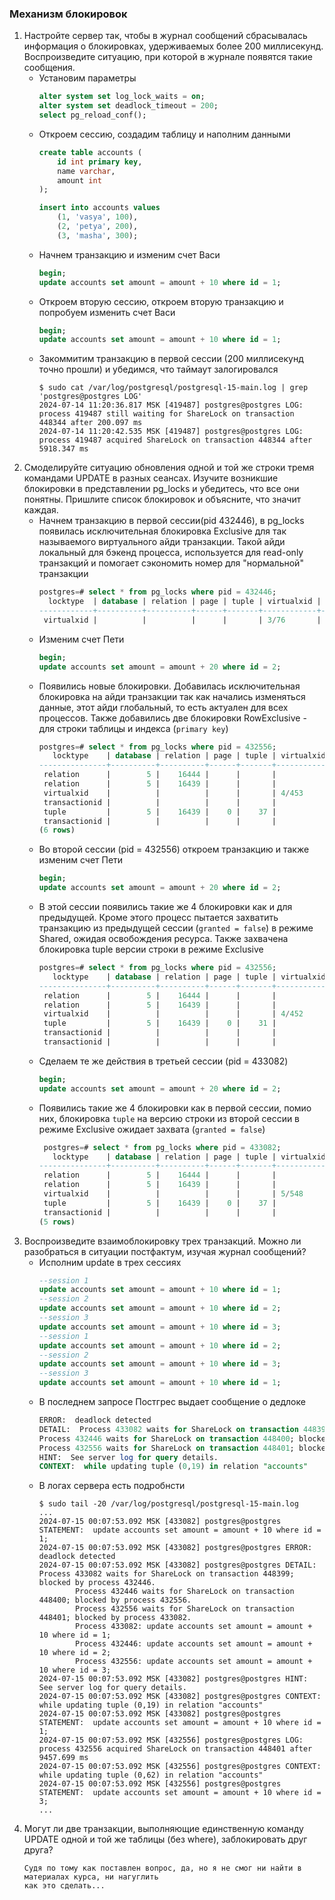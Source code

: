 ### Механизм блокировок

1. Настройте сервер так, чтобы в журнал сообщений сбрасывалась информация о блокировках, удерживаемых
более 200 миллисекунд. Воспроизведите ситуацию, при которой в журнале появятся такие сообщения.
    - Установим параметры
        ```sql
        alter system set log_lock_waits = on;
        alter system set deadlock_timeout = 200;
        select pg_reload_conf();
        ```
    - Откроем сессию, создадим таблицу и наполним данными
        ```sql
        create table accounts (
            id int primary key,
            name varchar,
            amount int
        );

        insert into accounts values
            (1, 'vasya', 100),
            (2, 'petya', 200),
            (3, 'masha', 300);
        ```
    - Начнем транзакцию и изменим счет Васи
        ```sql
        begin;
        update accounts set amount = amount + 10 where id = 1;
        ```
    - Откроем вторую сессию, откроем вторую транзакцию и попробуем изменить счет Васи
        ```sql
        begin;
        update accounts set amount = amount + 10 where id = 1;
        ```
    - Закоммитим транзакцию в первой сессии (200 миллисекунд точно прошли) и убедимся, что таймаут
    залогировался
        ```shell
        $ sudo cat /var/log/postgresql/postgresql-15-main.log | grep 'postgres@postgres LOG'
        2024-07-14 11:20:36.817 MSK [419487] postgres@postgres LOG:  process 419487 still waiting for ShareLock on transaction 448344 after 200.097 ms
        2024-07-14 11:20:42.535 MSK [419487] postgres@postgres LOG:  process 419487 acquired ShareLock on transaction 448344 after 5918.347 ms
        ```
2. Смоделируйте ситуацию обновления одной и той же строки тремя командами UPDATE в разных сеансах.
Изучите возникшие блокировки в представлении pg_locks и убедитесь, что все они понятны. Пришлите
список блокировок и объясните, что значит каждая.     
    - Начнем транзакцию в первой сессии(pid 432446), в pg_locks появилась исключительная блокировка 
    Exclusive для так называемого виртуального айди транзакции. Такой айди локальный для бэкенд 
    процесса, используется для read-only транзакций и помогает сэкономить номер для "нормальной" 
    транзакции
        ```sql
        postgres=# select * from pg_locks where pid = 432446;
          locktype  | database | relation | page | tuple | virtualxid | transactionid | classid | objid | objsubid | virtualtransaction |  pid   |     mode      | granted | fastpath | waitstart
        ------------+----------+----------+------+-------+------------+---------------+---------+-------+----------+--------------------+--------+---------------+---------+----------+-----------
         virtualxid |          |          |      |       | 3/76       |               |         |       |          | 3/76               | 432446 | ExclusiveLock | t       | t        |
        ```
    - Изменим счет Пети
        ```sql
        begin;
        update accounts set amount = amount + 20 where id = 2;
        ```
    - Появились новые блокировки. Добавилась исключительная блокировка на айди транзакции так как
    начались изменяться данные, этот айди глобальный, то есть актуален для всех процессов. Также
    добавились две блокировки RowExclusive - для строки таблицы и индекса (`primary key`)
        ```sql
        postgres=# select * from pg_locks where pid = 432556;                                                                                                                                                                
           locktype    | database | relation | page | tuple | virtualxid | transactionid | classid | objid | objsubid | virtualtransaction |  pid   |       mode       | granted | fastpath |           waitstart            
        ---------------+----------+----------+------+-------+------------+---------------+---------+-------+----------+--------------------+--------+------------------+---------+----------+------------------------------- 
         relation      |        5 |    16444 |      |       |            |               |         |       |          | 4/453              | 432556 | RowExclusiveLock | t       | t        |                                
         relation      |        5 |    16439 |      |       |            |               |         |       |          | 4/453              | 432556 | RowExclusiveLock | t       | t        |                                
         virtualxid    |          |          |      |       | 4/453      |               |         |       |          | 4/453              | 432556 | ExclusiveLock    | t       | t        |                                
         transactionid |          |          |      |       |            |        448373 |         |       |          | 4/453              | 432556 | ExclusiveLock    | t       | f        |                                
         tuple         |        5 |    16439 |    0 |    37 |            |               |         |       |          | 4/453              | 432556 | ExclusiveLock    | t       | f        |                                
         transactionid |          |          |      |       |            |        448372 |         |       |          | 4/453              | 432556 | ShareLock        | f       | f        | 2024-07-14 22:06:02.503707+03  
        (6 rows)
    - Во второй сессии (pid = 432556) откроем транзакцию и также изменим счет Пети
        ```sql
        begin;
        update accounts set amount = amount + 20 where id = 2;
        ```
    - В этой сессии появились такие же 4 блокировки как и для предыдущей. Кроме этого процесс 
    пытается захватить транзакцию из предыдущей сессии (`granted = false`) в режиме Shared, ожидая 
    освобождения ресурса. Также захвачена блокировка tuple версии строки в режиме Exclusive
        ```sql
        postgres=# select * from pg_locks where pid = 432556;                                                                                                                                                                
           locktype    | database | relation | page | tuple | virtualxid | transactionid | classid | objid | objsubid | virtualtransaction |  pid   |       mode       | granted | fastpath |           waitstart            
        ---------------+----------+----------+------+-------+------------+---------------+---------+-------+----------+--------------------+--------+------------------+---------+----------+------------------------------- 
         relation      |        5 |    16444 |      |       |            |               |         |       |          | 4/452              | 432556 | RowExclusiveLock | t       | t        |                                
         relation      |        5 |    16439 |      |       |            |               |         |       |          | 4/452              | 432556 | RowExclusiveLock | t       | t        |                                
         virtualxid    |          |          |      |       | 4/452      |               |         |       |          | 4/452              | 432556 | ExclusiveLock    | t       | t        |                                
         tuple         |        5 |    16439 |    0 |    31 |            |               |         |       |          | 4/452              | 432556 | ExclusiveLock    | t       | f        |                                
         transactionid |          |          |      |       |            |        448369 |         |       |          | 4/452              | 432556 | ExclusiveLock    | t       | f        |                                
         transactionid |          |          |      |       |            |        448368 |         |       |          | 4/452              | 432556 | ShareLock        | f       | f        | 2024-07-14 22:01:19.138083+03  
        ```
    - Сделаем те же дейcтвия в третьей сессии (pid = 433082)
        ```sql
        begin;
        update accounts set amount = amount + 20 where id = 2;
        ```
    - Появились такие же 4 блокировки как в первой сессии, помио них, блокировка `tuple` на версию
    строки из второй сессии в режиме Exclusive ожидает захвата (`granted = false`)
        ```sql
         postgres=# select * from pg_locks where pid = 433082;                                                                                                                                                                
           locktype    | database | relation | page | tuple | virtualxid | transactionid | classid | objid | objsubid | virtualtransaction |  pid   |       mode       | granted | fastpath |           waitstart            
        ---------------+----------+----------+------+-------+------------+---------------+---------+-------+----------+--------------------+--------+------------------+---------+----------+------------------------------- 
         relation      |        5 |    16444 |      |       |            |               |         |       |          | 5/548              | 433082 | RowExclusiveLock | t       | t        |                                
         relation      |        5 |    16439 |      |       |            |               |         |       |          | 5/548              | 433082 | RowExclusiveLock | t       | t        |                                
         virtualxid    |          |          |      |       | 5/548      |               |         |       |          | 5/548              | 433082 | ExclusiveLock    | t       | t        |                                
         tuple         |        5 |    16439 |    0 |    37 |            |               |         |       |          | 5/548              | 433082 | ExclusiveLock    | f       | f        | 2024-07-14 22:07:13.411769+03  
         transactionid |          |          |      |       |            |        448374 |         |       |          | 5/548              | 433082 | ExclusiveLock    | t       | f        |                                
        (5 rows)
        ```
3. Воспроизведите взаимоблокировку трех транзакций. Можно ли разобраться в ситуации постфактум, 
изучая журнал сообщений?
    - Исполним update в трех сессиях
        ```sql
        --session 1
        update accounts set amount = amount + 10 where id = 1;
        --session 2
        update accounts set amount = amount + 10 where id = 2;
        --session 3
        update accounts set amount = amount + 10 where id = 3;
        --session 1
        update accounts set amount = amount + 10 where id = 2;
        --session 2
        update accounts set amount = amount + 10 where id = 3;
        --session 3
        update accounts set amount = amount + 10 where id = 1;
        ```
    - В последнем запросе Постгрес выдает сообщение о дедлоке
        ```sql
        ERROR:  deadlock detected
        DETAIL:  Process 433082 waits for ShareLock on transaction 448399; blocked by process 432446.
        Process 432446 waits for ShareLock on transaction 448400; blocked by process 432556.
        Process 432556 waits for ShareLock on transaction 448401; blocked by process 433082.
        HINT:  See server log for query details.
        CONTEXT:  while updating tuple (0,19) in relation "accounts"
        ```
    - В логах сервера есть подробнсти
        ```shell
        $ sudo tail -20 /var/log/postgresql/postgresql-15-main.log
        ...
        2024-07-15 00:07:53.092 MSK [433082] postgres@postgres STATEMENT:  update accounts set amount = amount + 10 where id = 1;
        2024-07-15 00:07:53.092 MSK [433082] postgres@postgres ERROR:  deadlock detected
        2024-07-15 00:07:53.092 MSK [433082] postgres@postgres DETAIL:  Process 433082 waits for ShareLock on transaction 448399; blocked by process 432446.
                Process 432446 waits for ShareLock on transaction 448400; blocked by process 432556.
                Process 432556 waits for ShareLock on transaction 448401; blocked by process 433082.
                Process 433082: update accounts set amount = amount + 10 where id = 1;
                Process 432446: update accounts set amount = amount + 10 where id = 2;
                Process 432556: update accounts set amount = amount + 10 where id = 3;
        2024-07-15 00:07:53.092 MSK [433082] postgres@postgres HINT:  See server log for query details.
        2024-07-15 00:07:53.092 MSK [433082] postgres@postgres CONTEXT:  while updating tuple (0,19) in relation "accounts"
        2024-07-15 00:07:53.092 MSK [433082] postgres@postgres STATEMENT:  update accounts set amount = amount + 10 where id = 1;
        2024-07-15 00:07:53.092 MSK [432556] postgres@postgres LOG:  process 432556 acquired ShareLock on transaction 448401 after 9457.699 ms
        2024-07-15 00:07:53.092 MSK [432556] postgres@postgres CONTEXT:  while updating tuple (0,62) in relation "accounts"
        2024-07-15 00:07:53.092 MSK [432556] postgres@postgres STATEMENT:  update accounts set amount = amount + 10 where id = 3;
        ...
        ```
4. Могут ли две транзакции, выполняющие единственную команду UPDATE одной и той же таблицы 
(без where), заблокировать друг друга?
    ```
    Судя по тому как поставлен вопрос, да, но я не смог ни найти в материалах курса, ни нагуглить
    как это сделать...
    ```
